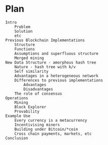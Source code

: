 # Plan

	Intro
		Problem
		Solution
		etc
	Previous Blockchain Implementations
		Structure
		Functions
		Assumptions and superfluous structure
		Merged mining
	New Data Structure - amorphous hash tree
		Nature - hash tree with k/v
		Self similarity
		Advantages in a heterogeneous network
		Differences to previous implementations
			Advantages
			Disadvantages
		The role of consensus
	Operations
		Mining
		Block Explorer
		Provability
	Example Use
		Every currency is a metacurrency
		Incentivising miners
		Building under Bitcoin/*coin
		Cross chain payments, markets, etc
	Conclusion